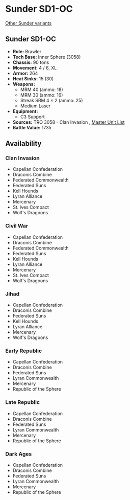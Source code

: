 # Sunder SD1-OC 

[Other Sunder variants](../sunder.md) 

## Sunder SD1-OC 

- **Role:** Brawler 
- **Tech Base:** Inner Sphere (3058) 
- **Chassis:** 90 tons 
- **Movement:** 4 / 6, XL 
- **Armor:** 264 
- **Heat Sinks:** 15 (30) 
- **Weapons:** 
  - MRM 40 (ammo: 18) 
  - MRM 30 (ammo: 16) 
  - Streak SRM 4 × 2 (ammo: 25) 
  - Medium Laser 
- **Equipment:** 
  - C3 Support 
- **Sources:** TRO 3058 - Clan Invasion , [Master Unit List](http://masterunitlist.info/Unit/Details/3127/sunder-sd1-oc) 
- **Battle Value:** 1735 

## Availability 

### Clan Invasion 

- Capellan Confederation 
- Draconis Combine 
- Federated Commonwealth 
- Federated Suns 
- Kell Hounds 
- Lyran Alliance 
- Mercenary 
- St. Ives Compact 
- Wolf's Dragoons 

### Civil War 

- Capellan Confederation 
- Draconis Combine 
- Federated Commonwealth 
- Federated Suns 
- Kell Hounds 
- Lyran Alliance 
- Mercenary 
- St. Ives Compact 
- Wolf's Dragoons 

### Jihad 

- Capellan Confederation 
- Draconis Combine 
- Federated Suns 
- Kell Hounds 
- Lyran Alliance 
- Mercenary 
- Wolf's Dragoons 

### Early Republic 

- Capellan Confederation 
- Draconis Combine 
- Federated Suns 
- Lyran Commonwealth 
- Mercenary 
- Republic of the Sphere 

### Late Republic 

- Capellan Confederation 
- Draconis Combine 
- Federated Suns 
- Lyran Commonwealth 
- Mercenary 
- Republic of the Sphere 

### Dark Ages 

- Capellan Confederation 
- Draconis Combine 
- Federated Suns 
- Lyran Commonwealth 
- Mercenary 
- Republic of the Sphere 

